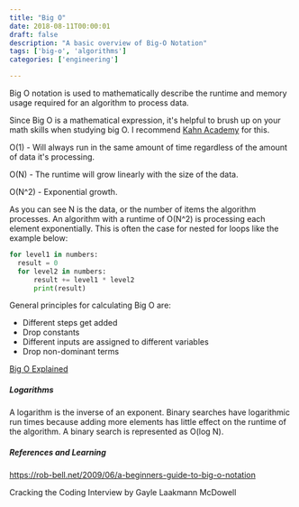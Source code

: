 ```yaml
---
title: "Big O"
date: 2018-08-11T00:00:01
draft: false
description: "A basic overview of Big-O Notation"
tags: ['big-o', 'algorithms']
categories: ['engineering']

---
```




Big O notation is used to  mathematically describe the runtime and memory usage required for an algorithm to process data.



Since Big O is a mathematical expression, it's helpful to brush up on your math skills when studying big O. I recommend [Kahn Academy](https://www.khanacademy.org) for this. 

 

O(1) - Will always run in the same amount of time regardless of the amount of data it's processing. 

O(N) - The runtime will grow linearly with the size of the data.

O(N^2) - Exponential growth. 



As you can see N is the data, or the number of items the algorithm processes. An algorithm with a runtime of O(N^2) is processing each element exponentially. This is often the case for nested for loops like the example below: 

```python
for level1 in numbers:
  result = 0
  for level2 in numbers:
      result += level1 * level2
      print(result)
```



General principles for calculating Big  O are: 

* Different steps get added
* Drop constants
* Different inputs are assigned to different variables
* Drop non-dominant terms

[Big O Explained](https://www.youtube.com/watch?v=v4cd1O4zkGw)







##### Logarithms

A logarithm is the inverse of an exponent. Binary searches have logarithmic run times because adding more elements has little effect on the runtime of the algorithm.  A binary search is represented as O(log N). 





##### References and Learning

https://rob-bell.net/2009/06/a-beginners-guide-to-big-o-notation

Cracking the Coding Interview by Gayle Laakmann McDowell
